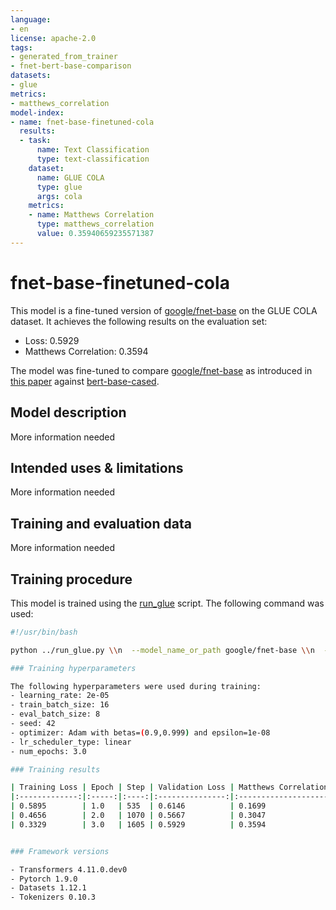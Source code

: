 ```yaml
---
language:
- en
license: apache-2.0
tags:
- generated_from_trainer
- fnet-bert-base-comparison
datasets:
- glue
metrics:
- matthews_correlation
model-index:
- name: fnet-base-finetuned-cola
  results:
  - task:
      name: Text Classification
      type: text-classification
    dataset:
      name: GLUE COLA
      type: glue
      args: cola
    metrics:
    - name: Matthews Correlation
      type: matthews_correlation
      value: 0.35940659235571387
---
```


<!-- This model card has been generated automatically according to the information the Trainer had access to. You
should probably proofread and complete it, then remove this comment. -->

# fnet-base-finetuned-cola

This model is a fine-tuned version of [google/fnet-base](https://huggingface.co/google/fnet-base) on the GLUE COLA dataset.
It achieves the following results on the evaluation set:
- Loss: 0.5929
- Matthews Correlation: 0.3594

The model was fine-tuned to compare [google/fnet-base](https://huggingface.co/google/fnet-base) as introduced in [this paper](https://arxiv.org/abs/2105.03824) against [bert-base-cased](https://huggingface.co/bert-base-cased).

## Model description

More information needed

## Intended uses & limitations

More information needed

## Training and evaluation data

More information needed

## Training procedure

This model is trained using the [run_glue](https://github.com/huggingface/transformers/blob/master/examples/pytorch/text-classification/run_glue.py) script. The following command was used:

```bash
#!/usr/bin/bash

python ../run_glue.py \\n  --model_name_or_path google/fnet-base \\n  --task_name cola \\n  --do_train \\n  --do_eval \\n  --max_seq_length 512 \\n  --per_device_train_batch_size 16 \\n  --learning_rate 2e-5 \\n  --num_train_epochs 3 \\n  --output_dir fnet-base-finetuned-cola \\n  --push_to_hub \\n  --hub_strategy all_checkpoints \\n  --logging_strategy epoch \\n  --save_strategy epoch \\n  --evaluation_strategy epoch \\n```

### Training hyperparameters

The following hyperparameters were used during training:
- learning_rate: 2e-05
- train_batch_size: 16
- eval_batch_size: 8
- seed: 42
- optimizer: Adam with betas=(0.9,0.999) and epsilon=1e-08
- lr_scheduler_type: linear
- num_epochs: 3.0

### Training results

| Training Loss | Epoch | Step | Validation Loss | Matthews Correlation |
|:-------------:|:-----:|:----:|:---------------:|:--------------------:|
| 0.5895        | 1.0   | 535  | 0.6146          | 0.1699               |
| 0.4656        | 2.0   | 1070 | 0.5667          | 0.3047               |
| 0.3329        | 3.0   | 1605 | 0.5929          | 0.3594               |


### Framework versions

- Transformers 4.11.0.dev0
- Pytorch 1.9.0
- Datasets 1.12.1
- Tokenizers 0.10.3
